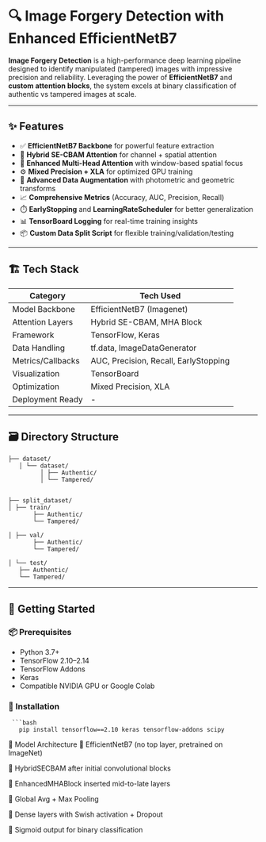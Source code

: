 # 🔍 Image Forgery Detection with Enhanced EfficientNetB7

**Image Forgery Detection** is a high-performance deep learning pipeline designed to identify manipulated (tampered) images with impressive precision and reliability. Leveraging the power of **EfficientNetB7** and **custom attention blocks**, the system excels at binary classification of authentic vs tampered images at scale.

---

## ✨ Features

- ✅ **EfficientNetB7 Backbone** for powerful feature extraction  
- 🧠 **Hybrid SE-CBAM Attention** for channel + spatial attention  
- 🔁 **Enhanced Multi-Head Attention** with window-based spatial focus  
- ⚙️ **Mixed Precision + XLA** for optimized GPU training  
- 🧪 **Advanced Data Augmentation** with photometric and geometric transforms  
- 📈 **Comprehensive Metrics** (Accuracy, AUC, Precision, Recall)  
- ⏱️ **EarlyStopping** and **LearningRateScheduler** for better generalization  
- 📊 **TensorBoard Logging** for real-time training insights  
- 📦 **Custom Data Split Script** for flexible training/validation/testing

---

## 🏗️ Tech Stack

| Category           | Tech Used                     |
|--------------------|-------------------------------|
| Model Backbone     | EfficientNetB7 (Imagenet)     |
| Attention Layers   | Hybrid SE-CBAM, MHA Block     |
| Framework          | TensorFlow, Keras             |
| Data Handling      | tf.data, ImageDataGenerator   |
| Metrics/Callbacks  | AUC, Precision, Recall, EarlyStopping |
| Visualization      | TensorBoard                   |
| Optimization       | Mixed Precision, XLA          |
| Deployment Ready   | -                             |

---

## 🗃️ Directory Structure

    ├── dataset/
       │ └── dataset/
             │ ├── Authentic/
             │ └── Tampered/


    ├── split_dataset/
    │ ├── train/
           ├── Authentic/
           └── Tampered/

    │ ├── val/
           ├── Authentic/
           └── Tampered/

    │ └── test/
       ├── Authentic/
       └── Tampered/





---

## 🧪 Getting Started

### 📦 Prerequisites

- Python 3.7+
- TensorFlow 2.10–2.14
- TensorFlow Addons
- Keras
- Compatible NVIDIA GPU or Google Colab

### 🔧 Installation

     ```bash
       pip install tensorflow==2.10 keras tensorflow-addons scipy





🧠 Model Architecture
🔹 EfficientNetB7 (no top layer, pretrained on ImageNet)

🔸 HybridSECBAM after initial convolutional blocks

🔸 EnhancedMHABlock inserted mid-to-late layers

🔹 Global Avg + Max Pooling

🔹 Dense layers with Swish activation + Dropout

🔸 Sigmoid output for binary classification


